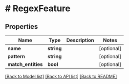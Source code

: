 # # RegexFeature

## Properties

Name | Type | Description | Notes
------------ | ------------- | ------------- | -------------
**name** | **string** |  | [optional] 
**pattern** | **string** |  | [optional] 
**match_entities** | **bool** |  | [optional] 

[[Back to Model list]](../../README.md#documentation-for-models) [[Back to API list]](../../README.md#documentation-for-api-endpoints) [[Back to README]](../../README.md)


